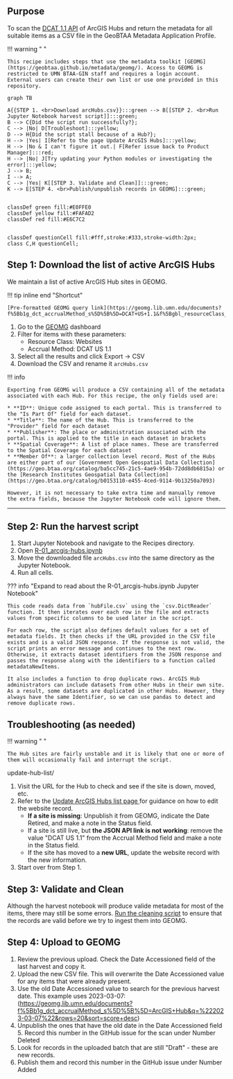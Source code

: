 ## Purpose

To scan the [DCAT 1.1 API](https://resources.data.gov/resources/dcat-us/) of ArcGIS Hubs and return the metadata for all suitable items as a CSV file in the GeoBTAA Metadata Application Profile.

!!! warning " "

	This recipe includes steps that use the metadata toolkit [GEOMG](https://geobtaa.github.io/metadata/geomg/). Access to GEOMG is restricted to UMN BTAA-GIN staff and requires a login account. External users can create their own list or use one provided in this repository.
	

``` mermaid
graph TB

A{{STEP 1. <br>Download arcHubs.csv}}:::green --> B[[STEP 2. <br>Run Jupyter Notebook harvest script]]:::green;
B --> C{Did the script run successfully?};
C --> |No| D[Troubleshoot]:::yellow;
D --> H{Did the script stall because of a Hub?};
H --> |Yes| I[Refer to the page Update ArcGIS Hubs]:::yellow;
H --> |No & I can't figure it out.| F[Refer issue back to Product Manager]:::red;
H --> |No| J[Try updating your Python modules or investigating the error]:::yellow;
J --> B;
I --> A;
C --> |Yes| K[[STEP 3. Validate and Clean]]:::green; 
K --> E[STEP 4. <br>Publish/unpublish records in GEOMG]:::green; 


classDef green fill:#E0FFE0
classDef yellow fill:#FAFAD2
classDef red fill:#E6C7C2


classDef questionCell fill:#fff,stroke:#333,stroke-width:2px;
class C,H questionCell;

```

## Step 1: Download the list of active ArcGIS Hubs

We maintain a list of active ArcGIS Hub sites in GEOMG. 

!!! tip inline end "Shortcut"

	[Pre-formatted GEOMG query link](https://geomg.lib.umn.edu/documents?f%5Bb1g_dct_accrualMethod_s%5D%5B%5D=DCAT+US+1.1&f%5Bgbl_resourceClass_sm%5D%5B%5D=Websites&rows=20&sort=score+desc)

1. Go to the [GEOMG](https://geomg.lib.umn.edu) dashboard
2. Filter for items with these parameters:
  	 - Resource Class: Websites
  	 - Accrual Method: DCAT US 1.1
3. Select all the results and click Export -> CSV
4. Download the CSV and rename it `arcHubs.csv`



!!! info
    
	Exporting from GEOMG will produce a CSV containing all of the metadata associated with each Hub. For this recipe, the only fields used are:

	* **ID**: Unique code assigned to each portal. This is transferred to the "Is Part Of" field for each dataset.
	* **Title**: The name of the Hub. This is transferred to the "Provider" field for each dataset
	* **Publisher**: The place or administration associated with the portal. This is applied to the title in each dataset in brackets
	* **Spatial Coverage**: A list of place names. These are transferred to the Spatial Coverage for each dataset
	* **Member Of**: a larger collection level record. Most of the Hubs are either part of our [Government Open Geospatial Data Collection](https://geo.btaa.org/catalog/ba5cc745-21c5-4ae9-954b-72dd8db6815a) or the [Research Institutes Geospatial Data Collection](https://geo.btaa.org/catalog/b0153110-e455-4ced-9114-9b13250a7093)

	However, it is not necessary to take extra time and manually remove the extra fields, because the Jupyter Notebook code will ignore them.

-------------------

## Step 2: Run the harvest script

1. Start Jupyter Notebook and navigate to the Recipes directory.
2. Open [R-01_arcgis-hubs.ipynb](https://github.com/geobtaa/harvesting-guide/blob/main/recipes/R-01_arcgis-hubs)
3. Move the downloaded file `arcHubs.csv` into the same directory as the Jupyter Notebook.
4. Run all cells.

??? info "Expand to read about the R-01_arcgis-hubs.ipynb Jupyter Notebook"

	This code reads data from `hubFile.csv` using the `csv.DictReader` function. It then iterates over each row in the file and extracts values from specific columns to be used later in the script.

	For each row, the script also defines default values for a set of metadata fields. It then checks if the URL provided in the CSV file exists and is a valid JSON response. If the response is not valid, the script prints an error message and continues to the next row. Otherwise, it extracts dataset identifiers from the JSON response and passes the response along with the identifiers to a function called metadataNewItems.

	It also includes a function to drop duplicate rows. ArcGIS Hub administrators can include datasets from other Hubs in their own site. As a result, some datasets are duplicated in other Hubs. However, they always have the same Identifier, so we can use pandas to detect and remove duplicate rows.


## Troubleshooting (as needed)

!!! warning " "

	The Hub sites are fairly unstable and it is likely that one or more of them will occasionally fail and interrupt the script. 
	
update-hub-list/

1. Visit the URL for the Hub to check and see if the site is down, moved, etc. 
2. Refer to the [Update ArcGIS Hubs list page ](update-hub-list.md)for guidance on how to edit the website record.
	* **If a site is missing**: Unpublish it from GEOMG, indicate the Date Retired, and make a note in the Status field.  
	* If a site is still live, but **the JSON API link is not working**: remove the value "DCAT US 1.1" from the Accrual Method field and make a note in the Status field.
	* If the site has moved to a **new URL**, update the website record with the new information.
3. Start over from Step 1.

## Step 3: Validate and Clean

Although the harvest notebook will produce valide metadata for most of the items, there may still be some errors. [Run the cleaning script](clean.md) to ensure that the records are valid before we try to ingest them into GEOMG.


## Step 4: Upload to GEOMG

1. Review the previous upload. Check the Date Accessioned field of the last harvest and copy it. 
2. Upload the new CSV file. This will overwrite the Date Accessioned value for any items that were already present.
3. Use the old Date Accessioned value to search for the previous harvest date. This example uses 2023-03-07: (https://geomg.lib.umn.edu/documents?f%5Bb1g_dct_accrualMethod_s%5D%5B%5D=ArcGIS+Hub&q=%222023-03-07%22&rows=20&sort=score+desc)
4. Unpublish the ones that have the old date in the Date Accessioned field 5. Record this number in the GitHub issue for the scan under Number Deleted
6. Look for records in the uploaded batch that are still "Draft" - these are new records. 
7. Publish them and record this number in the GitHub issue under Number Added
